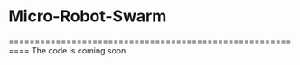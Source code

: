 # Micro-Robot-Swarm
==========================================================
The code is coming soon.
